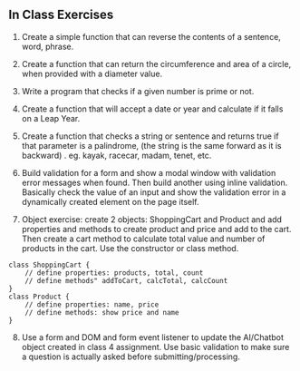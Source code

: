 ## In Class Exercises

1. Create a simple function that can reverse the contents of a sentence, word, phrase.

2. Create a function that can return the circumference and area of a circle, when provided with a diameter value.

3. Write a program that checks if a given number is prime or not.

4. Create a function that will accept a date or year and calculate if it falls on a Leap Year.

5. Create a function that checks a string or sentence and returns true if that parameter is a palindrome, (the string is the same forward as it is backward) . eg. kayak, racecar, madam, tenet, etc.

6.	Build validation for a form and show a modal window with validation error messages when found. Then build another using inline validation. Basically check the value of an input and show the validation error in a dynamically created element on the page itself.

7. Object exercise: create 2 objects: ShoppingCart and Product and add properties and methods to create product and price and add to the cart. Then create a cart method to calculate total value and number of products in the cart. Use the constructor or class method.
```
class ShoppingCart {
    // define properties: products, total, count
    // define methods" addToCart, calcTotal, calcCount
}
class Product {
    // define properties: name, price
    // define methods: show price and name
}
```
8. Use a form and DOM and form event listener to update the AI/Chatbot object created in class 4 assignment. Use basic validation to make sure a question is actually asked before submitting/processing.
